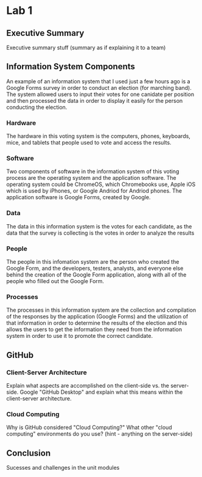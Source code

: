 # Lab 1

## Executive Summary
Executive summary stuff (summary as if explaining it to a team)

## Information System Components  
An example of an information system that I used just a few hours ago is a Google Forms survey in order to conduct an election (for marching band). The system allowed users to input their votes for one canidate per position and then processed the data in order to display it easily for the person conducting the election.
### Hardware
The hardware in this voting system is the computers, phones, keyboards, mice, and tablets that people used to vote and access the results.
### Software
Two components of software in the information system of this voting process are the operating system and the application software. The operating system  could be ChromeOS, which Chromebooks use, Apple iOS which is used by iPhones, or Google Andriod for Andriod phones. The application software is Google Forms, created by Google.
### Data
The data in this information system is the votes for each candidate, as the data that the survey is collecting is the votes in order to analyze the results
### People
The people in this infomation system are the person who created the Google Form, and the developers, testers, analysts, and everyone else behind the creation of the Google Form application, along with all of the people who filled out the Google Form.
### Processes
The processes in this information system are the collection and compilation of the responses by the application (Google Forms) and the utilization of that information in order to determine the results of the election and this allows the users to get the information they need from the information system in order to use it to promote the correct candidate.

## GitHub  
### Client-Server Architecture  
Explain what aspects are accomplished on the client-side vs. the server-side.  Google "GitHub Desktop" and explain what this means within the client-server architecture. 
### Cloud Computing 
Why is GitHub considered "Cloud Computing?" What other "cloud computing" environments do you use? (hint - anything on the server-side) 

## Conclusion 
Sucesses and challenges in the unit modules
